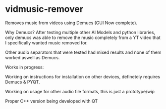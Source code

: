 # vidmusic-remover
Removes music from videos using Demucs (GUI Now complete).

Why Demucs? 
After testing multiple other AI Models and python libraries, only demucs was able to remove the music completely from a YT video that I specifically wanted music removed for.

Other audio separators that were tested had mixed results and none of them worked aswell as Demucs.

Works in progress:

Working on instructions for installation on other devices, definetely requires Demucs & PYQT.

Working on usage for other audio file formats, this is just a prototype/wip

Proper C++ version being developed with QT


